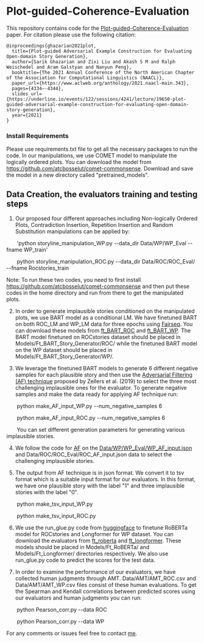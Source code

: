 # Plot-guided-Coherence-Evaluation

This repository contains code for the [Plot-guided-Coherence-Evaluation](https://aclanthology.org/2021.naacl-main.343/) paper. For citation please use the following citation:
```
@inproceedings{ghazarian2021plot,
  title={Plot-guided Adversarial Example Construction for Evaluating Open-domain Story Generation},
  author={Sarik Ghazarian and Zixi Liu and Akash S M and Ralph Weischedel and Aram Galstyan and Nanyun Peng},
  booktitle={The 2021 Annual Conference of the North American Chapter of the Association for Computational Linguistics (NAACL)},
  paper_url={https://www.aclweb.org/anthology/2021.naacl-main.343},
  pages={4334–-4344},
  slides_url={https://underline.io/events/122/sessions/4241/lecture/19650-plot-guided-adversarial-example-construction-for-evaluating-open-domain-story-generation},
  year={2021}
}
```

### Install Requirements
Please use requirements.txt file to get all the necessary packages to run the code. In our manipulations, we use COMET model to manipulate the logically ordered plots. You can download the model from https://github.com/atcbosselut/comet-commonsense. Download and save the model in a new directory called "pretrained_models".

## Data Creation, the evaluators training and testing steps
1. Our proposed four different approaches including Non-logically Ordered Plots, Contradiction Insertion, Repetition Insertion and Random Substitution manipulations can be applied by:

&nbsp;&nbsp;&nbsp;&nbsp;&nbsp;&nbsp;&nbsp;'python storyline_manipulation_WP.py --data_dir Data/WP/WP_Eval  --fname WP_train' 

&nbsp;&nbsp;&nbsp;&nbsp;&nbsp;&nbsp;&nbsp;python storyline_manipulation_ROC.py --data_dir Data/ROC/ROC_Eval/ --fname Rocstories_train

Note: To run these two codes, you need to first install https://github.com/atcbosselut/comet-commonsense and then put these codes in the home directory and run from there to get the manipulated plots.

2. In order to generate implausible stories conditioned on the manipulated plots, we use BART model as a conditional LM. We have finetuned BART on both ROC_LM and WP_LM data for three epochs using [Fairseq](https://github.com/pytorch/fairseq). You can download these models from [ft_BART_ROC](https://drive.google.com/file/d/1QaeZSGk9JFygUCOIacC_1Sm3tjXB_zQC/view?usp=sharing) and [ft_BART_WP](https://drive.google.com/file/d/1QFSlDUsK5nhIHVf_Wo8eifdVDKhODV0H/view?usp=sharing). The BART model finetuned on ROCstories dataset should be placed in Models/Ft_BART_Story_Generator/ROC/ while the finetuned BART model on the WP dataset should be placed in Models/Ft_BART_Story_Generator/WP/. 


3. We leverage the finetuned BART models to generate 6 different negative samples for each plausible story and then use the [Adversarial Filtering (AF) technique](https://arxiv.org/abs/1905.07830) proposed by Zellers et al. (2019) to select the three most challenging implausible ones for the evaluator. To generate negative samples and make the data ready for applying AF technique run:

&nbsp;&nbsp;&nbsp;&nbsp;&nbsp;&nbsp;&nbsp;python make_AF_input_WP.py --num_negative_samples 6

&nbsp;&nbsp;&nbsp;&nbsp;&nbsp;&nbsp;&nbsp;python make_AF_input_ROC.py --num_negative_samples 6

&nbsp;&nbsp;&nbsp;&nbsp;&nbsp;&nbsp;&nbsp;You can set different generation parameters for generating various implausible stories.

4. We follow the code for [AF]( https://github.com/rowanz/hellaswag) on the [Data/WP/WP_Eval/WP_AF_input.json](https://drive.google.com/file/d/1z5_lP_yEM0iilyqtKqqfZg9TAXsNPIpP/view?usp=sharing) and Data/ROC/ROC_Eval/ROC_AF_input.json data to select the challenging implausible stories.

5. The output from AF technique is in json format. We convert it to tsv format which is a suitable input format for our evaluators. In this format, we have one plausible story with the label "1" and three implausible stories with the label "0".

&nbsp;&nbsp;&nbsp;&nbsp;&nbsp;&nbsp;&nbsp;python make_tsv_input_WP.py 

&nbsp;&nbsp;&nbsp;&nbsp;&nbsp;&nbsp;&nbsp;python make_tsv_input_ROC.py

6. We use the run_glue.py code from [huggingface](https://github.com/huggingface/transformers) to finetune RoBERTa model for ROCstories and Longformer for WP dataset. You can download the evaluators from [ft_roberta](https://drive.google.com/file/d/1_byN9elrTO2J_nEGAnIjoBoYLZfCpsAp/view?usp=sharing) and [ft_longformer](https://drive.google.com/file/d/1Go25mHaKK4yYcfADK9qbtJUIZL0MPTch/view?usp=sharing). These models should be placed in Models/Ft_RoBERTa/ and Models/Ft_Longformer/ directories respectively. We also use run_glue.py code to predict the scores for the test data.


7. In order to examine the performance of our evaluators, we have collected human judgments through AMT. Data/AMT/AMT_ROC.csv and Data/AMT/AMT_WP.csv files consist of these human evaluations. To get the Spearman and Kendall correlations between predicted scores using our evaluators and human judgments you can run:

&nbsp;&nbsp;&nbsp;&nbsp;&nbsp;&nbsp;&nbsp;python Pearson_corr.py --data ROC

&nbsp;&nbsp;&nbsp;&nbsp;&nbsp;&nbsp;&nbsp;python Pearson_corr.py --data WP



For any comments or issues feel free to contact [me](sarikgha@usc.edu).
